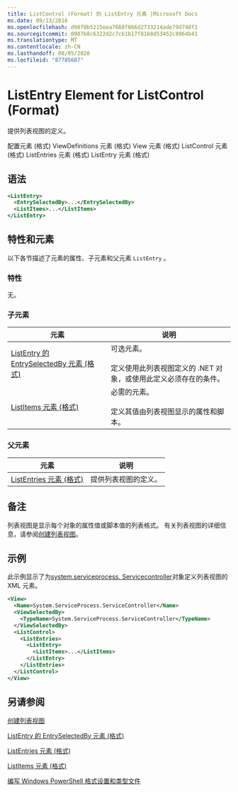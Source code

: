 ```yaml
---
title: ListControl (Format) 的 ListEntry 元素 |Microsoft Docs
ms.date: 09/13/2016
ms.openlocfilehash: d98f0b5215eea7668f866d2733214ade79d748f1
ms.sourcegitcommit: 0907b8c6322d2c7c61b17f8168d53452c8964b41
ms.translationtype: MT
ms.contentlocale: zh-CN
ms.lasthandoff: 08/05/2020
ms.locfileid: "87785687"
---
```

# <a name="listentry-element-for-listcontrol-format"></a>ListEntry Element for ListControl (Format)

提供列表视图的定义。

配置元素 (格式) ViewDefinitions 元素 (格式) View 元素 (格式) ListControl 元素 (格式) ListEntries 元素 (格式) ListEntry 元素 (格式) 

## <a name="syntax"></a>语法

```xml
<ListEntry>
  <EntrySelectedBy>...</EntrySelectedBy>
  <ListItems>...</ListItems>
</ListEntry>
```

## <a name="attributes-and-elements"></a>特性和元素

以下各节描述了元素的属性、子元素和父元素 `ListEntry` 。

### <a name="attributes"></a>特性

无。

### <a name="child-elements"></a>子元素

|元素|说明|
|-------------|-----------------|
|[ListEntry 的 EntrySelectedBy 元素 (格式) ](./entryselectedby-element-for-listentry-for-listcontrol-format.md)|可选元素。<br /><br /> 定义使用此列表视图定义的 .NET 对象，或使用此定义必须存在的条件。|
|[ListItems 元素 (格式) ](./listitems-element-for-listentry-for-listcontrol-format.md)|必需的元素。<br /><br /> 定义其值由列表视图显示的属性和脚本。|

### <a name="parent-elements"></a>父元素

|元素|说明|
|-------------|-----------------|
|[ListEntries 元素 (格式) ](./listentries-element-for-listcontrol-format.md)|提供列表视图的定义。|

## <a name="remarks"></a>备注

列表视图是显示每个对象的属性值或脚本值的列表格式。 有关列表视图的详细信息，请参阅[创建列表视图](./creating-a-list-view.md)。

## <a name="example"></a>示例

此示例显示了为[system.serviceprocess. Servicecontroller](/dotnet/api/System.ServiceProcess.ServiceController)对象定义列表视图的 XML 元素。

```xml
<View>
  <Name>System.ServiceProcess.ServiceController</Name>
  <ViewSelectedBy>
    <TypeName>System.ServiceProcess.ServiceController</TypeName>
  </ViewSelectedBy>
  <ListControl>
    <ListEntries>
      <ListEntry>
        <ListItems>...</ListItems>
      </ListEntry>
    </ListEntries>
  </ListControl>
</View>
```

## <a name="see-also"></a>另请参阅

[创建列表视图](./creating-a-list-view.md)

[ListEntry 的 EntrySelectedBy 元素 (格式) ](./entryselectedby-element-for-listentry-for-listcontrol-format.md)

[ListEntries 元素 (格式) ](./listentries-element-for-listcontrol-format.md)

[ListItems 元素 (格式) ](./listitems-element-for-listentry-for-listcontrol-format.md)

[编写 Windows PowerShell 格式设置和类型文件](./writing-a-powershell-formatting-file.md)
